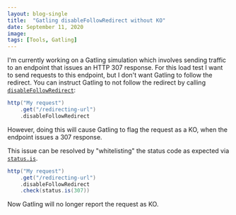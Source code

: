 ```yaml
---
layout: blog-single
title:  "Gatling disableFollowRedirect without KO"
date: September 11, 2020
image: 
tags: [Tools, Gatling]
---
```


I'm currently working on a Gatling simulation which involves sending traffic to an endpoint that issues an HTTP 307 response. For this load test I want to send requests to this endpoint, but I don't want Gatling to follow the redirect. You can instruct Gatling to not follow the redirect by calling [`disableFollowRedirect`](https://gatling.io/docs/current/http/http_request/#followredirect):

```scala
http("My request")
    .get("/redirecting-url")
    .disableFollowRedirect
```

However, doing this will cause Gatling to flag the request as a KO, when the endpoint issues a 307 response.

<!-- excerpt_separator -->

This issue can be resolved by "whitelisting" the status code as expected via [`status.is`](https://gatling.io/docs/current/http/http_check/#validating).

```scala
http("My request")
    .get("/redirecting-url")
    .disableFollowRedirect
    .check(status.is(307))
```

Now Gatling will no longer report the request as KO.
